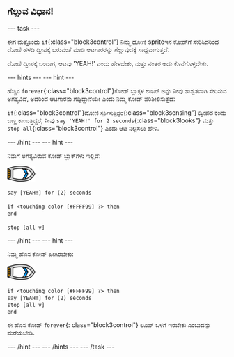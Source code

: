 ## ಗೆಲ್ಲುವ ವಿಧಾನ!

\--- task \---

ಈಗ ಮತ್ತೊಂದು `if`{:class="block3control"} ನಿಮ್ಮ ದೋಣಿ spriteಇ‌ನ ಕೋಡ್‌ಗೆ ಸೇರಿಸಿದರಿಂದ ದೋಣಿ ಹಳದಿ ದ್ವೀಪಕ್ಕೆ ಬರುವಂತೆ ಮಾಡಿ ಆಟಗಾರರನ್ನು ಗೆಲ್ಲುವುದಕ್ಕೆ ಸಾಧ್ಯವಾಗುತ್ತದೆ.

ದೋಣಿ ದ್ವೀಪಕ್ಕೆ ಬಂದಾಗ, ಆಟವು 'YEAH!' ಎಂದು ಹೇಳಬೇಕು, ಮತ್ತು ನಂತರ ಅದು ಕೊನೆಗೊಳ್ಳಬೇಕು.

\--- hints \--- \--- hint \---

ಹೆಚ್ಚಿನ `forever`{:class="block3control"}ಕೋಡ್ ಬ್ಲಾಕ್ಗಳ ‌ಲೂಪ್ ಅನ್ನು ನೀವು ಶಾಶ್ವತವಾಗಿ ಸೇರಿಸುವ ಅಗತ್ಯವಿದೆ, ಅದರಿಂದ ಆಟಗಾರನು ಗೆದ್ದಿದ್ದಾನೆಯೇ ಎಂದು ನಿಮ್ಮ ಕೋಡ್ ಪರಿಶೀಲಿಸುತ್ತದೆ:

`if`{:class="block3control"}ದೋಣಿ `ಸ್ಪರ್ಶಿಸುತ್ತಿದ್ದರೆ`{:class="block3sensing"} ದ್ವೀಪದ ಕಂದು ಬಣ್ಣ ಕಾಣುತ್ತಿದ್ದರೆ, ನೀವು `say 'YEAH!' for 2 seconds`{:class="block3looks"} ಮತ್ತು `stop all`{:class="block3control"} ಎಂದು ಆಟ ನಿಲ್ಲಿಸಲು ಹೇಳಿ.

\--- /hint \--- \--- hint \---

ನಿಮಗೆ ಅಗತ್ಯವಿರುವ ಕೋಡ್ ಬ್ಲಾಕ್‌ಗಳು ಇಲ್ಲಿವೆ:

![ದೋಣಿ -sprite](images/boat_resize.png)

```blocks3
say [YEAH!] for (2) seconds

if <touching color [#FFFF99] ?> then
end

stop [all v]

```

\--- /hint \--- \--- hint \---

ನಿಮ್ಮ ಹೊಸ ಕೋಡ್ ಹೀಗಿರಬೇಕು:

![ದೋಣಿ-sprite](images/boat_resize.png)

```blocks3
if <touching color [#FFFF99] ?> then
say [YEAH!] for (2) seconds
stop [all v]
end
```

ಈ ಹೊಸ ಕೋಡ್ `forever`{: class="block3control"} ಲೂಪ್ ಒಳಗೆ ಇರಬೇಕು ಎಂಬುದನ್ನು ಮರೆಯಬೇಡಿ.

\--- /hint \--- \--- /hints \--- \--- /task \---